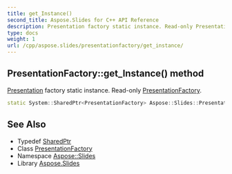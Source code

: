 ```yaml
---
title: get_Instance()
second_title: Aspose.Slides for C++ API Reference
description: Presentation factory static instance. Read-only PresentationFactory.
type: docs
weight: 1
url: /cpp/aspose.slides/presentationfactory/get_instance/
---
```

## PresentationFactory::get_Instance() method


[Presentation](../../presentation/) factory static instance. Read-only [PresentationFactory](../).

```cpp
static System::SharedPtr<PresentationFactory> Aspose::Slides::PresentationFactory::get_Instance()
```

## See Also

* Typedef [SharedPtr](../../system/sharedptr/)
* Class [PresentationFactory](./)
* Namespace [Aspose::Slides](../)
* Library [Aspose.Slides](../../)